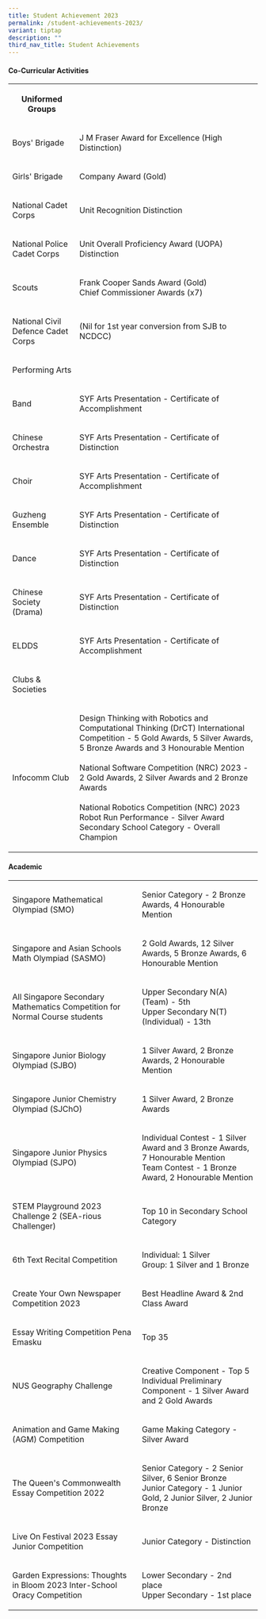 ```yaml
---
title: Student Achievement 2023
permalink: /student-achievements-2023/
variant: tiptap
description: ""
third_nav_title: Student Achievements
---
```

<h4><strong>Co-Curricular Activities</strong></h4>
<table style="minWidth: 50px">
<colgroup>
<col>
<col>
</colgroup>
<tbody>
<tr>
<th rowspan="1" colspan="1">
<p>Uniformed Groups</p>
</th>
<th rowspan="1" colspan="1">
<p></p>
</th>
</tr>
<tr>
<td rowspan="1" colspan="1">
<p>Boys' Brigade</p>
</td>
<td rowspan="1" colspan="1">
<p>J M Fraser Award for Excellence (High Distinction)</p>
</td>
</tr>
<tr>
<td rowspan="1" colspan="1">
<p>Girls' Brigade</p>
</td>
<td rowspan="1" colspan="1">
<p>Company Award (Gold)</p>
</td>
</tr>
<tr>
<td rowspan="1" colspan="1">
<p>National Cadet Corps</p>
</td>
<td rowspan="1" colspan="1">
<p>Unit Recognition Distinction</p>
</td>
</tr>
<tr>
<td rowspan="1" colspan="1">
<p>National Police Cadet Corps</p>
</td>
<td rowspan="1" colspan="1">
<p>Unit Overall Proficiency Award (UOPA) Distinction</p>
</td>
</tr>
<tr>
<td rowspan="1" colspan="1">
<p>Scouts</p>
</td>
<td rowspan="1" colspan="1">
<p>Frank Cooper Sands Award (Gold)
<br>Chief Commissioner Awards (x7)</p>
</td>
</tr>
<tr>
<td rowspan="1" colspan="1">
<p>National Civil Defence Cadet Corps</p>
</td>
<td rowspan="1" colspan="1">
<p>(Nil for 1st year conversion from SJB to NCDCC)</p>
</td>
</tr>
<tr>
<td rowspan="1" colspan="1">
<p>Performing Arts</p>
</td>
<td rowspan="1" colspan="1">
<p></p>
</td>
</tr>
<tr>
<td rowspan="1" colspan="1">
<p>Band</p>
</td>
<td rowspan="1" colspan="1">
<p>SYF Arts Presentation - Certificate of Accomplishment</p>
</td>
</tr>
<tr>
<td rowspan="1" colspan="1">
<p>Chinese Orchestra</p>
</td>
<td rowspan="1" colspan="1">
<p>SYF Arts Presentation - Certificate of Distinction</p>
</td>
</tr>
<tr>
<td rowspan="1" colspan="1">
<p>Choir</p>
</td>
<td rowspan="1" colspan="1">
<p>SYF Arts Presentation - Certificate of Accomplishment</p>
</td>
</tr>
<tr>
<td rowspan="1" colspan="1">
<p>Guzheng Ensemble</p>
</td>
<td rowspan="1" colspan="1">
<p>SYF Arts Presentation - Certificate of Distinction</p>
</td>
</tr>
<tr>
<td rowspan="1" colspan="1">
<p>Dance</p>
</td>
<td rowspan="1" colspan="1">
<p>SYF Arts Presentation - Certificate of Distinction</p>
</td>
</tr>
<tr>
<td rowspan="1" colspan="1">
<p>Chinese Society (Drama)</p>
</td>
<td rowspan="1" colspan="1">
<p>SYF Arts Presentation - Certificate of Distinction</p>
</td>
</tr>
<tr>
<td rowspan="1" colspan="1">
<p>ELDDS</p>
</td>
<td rowspan="1" colspan="1">
<p>SYF Arts Presentation - Certificate of Accomplishment</p>
</td>
</tr>
<tr>
<td rowspan="1" colspan="1">
<p>Clubs &amp; Societies</p>
</td>
<td rowspan="1" colspan="1">
<p></p>
</td>
</tr>
<tr>
<td rowspan="1" colspan="1">
<p>Infocomm Club</p>
</td>
<td rowspan="1" colspan="1">
<p>Design Thinking with Robotics and Computational Thinking (DrCT) International
Competition - 5 Gold Awards, 5 Silver Awards, 5 Bronze Awards and 3 Honourable
Mention
<br>
<br>National Software Competition (NRC) 2023 -
<br>2 Gold Awards, 2 Silver Awards and 2 Bronze Awards
<br>
<br>National Robotics Competition (NRC) 2023
<br>Robot Run Performance - Silver Award
<br>Secondary School Category - Overall Champion</p>
</td>
</tr>
</tbody>
</table>
<h4><strong>Academic</strong></h4>
<table style="minWidth: 50px">
<colgroup>
<col>
<col>
</colgroup>
<tbody>
<tr>
<td rowspan="1" colspan="1">
<p>Singapore Mathematical Olympiad (SMO)</p>
</td>
<td rowspan="1" colspan="1">
<p>Senior Category - 2 Bronze Awards, 4 Honourable Mention</p>
</td>
</tr>
<tr>
<td rowspan="1" colspan="1">
<p>Singapore and Asian Schools Math Olympiad (SASMO)</p>
</td>
<td rowspan="1" colspan="1">
<p>2 Gold Awards, 12 Silver Awards, 5 Bronze Awards, 6 Honourable Mention</p>
</td>
</tr>
<tr>
<td rowspan="1" colspan="1">
<p>All Singapore Secondary Mathematics Competition for Normal Course students</p>
</td>
<td rowspan="1" colspan="1">
<p>Upper Secondary N(A) (Team) - 5th
<br>Upper Secondary N(T) (Individual) - 13th</p>
</td>
</tr>
<tr>
<td rowspan="1" colspan="1">
<p>Singapore Junior Biology Olympiad (SJBO)</p>
</td>
<td rowspan="1" colspan="1">
<p>1 Silver Award, 2 Bronze Awards, 2 Honourable Mention</p>
</td>
</tr>
<tr>
<td rowspan="1" colspan="1">
<p>Singapore Junior Chemistry Olympiad (SJChO)</p>
</td>
<td rowspan="1" colspan="1">
<p>1 Silver Award, 2 Bronze Awards</p>
</td>
</tr>
<tr>
<td rowspan="1" colspan="1">
<p>Singapore Junior Physics Olympiad (SJPO)</p>
</td>
<td rowspan="1" colspan="1">
<p>Individual Contest - 1 Silver Award and 3 Bronze Awards, 7 Honourable
Mention
<br>Team Contest - 1 Bronze Award, 2 Honourable Mention</p>
</td>
</tr>
<tr>
<td rowspan="1" colspan="1">
<p>STEM Playground 2023 Challenge 2 (SEA-rious Challenger)</p>
</td>
<td rowspan="1" colspan="1">
<p>Top 10 in Secondary School Category</p>
</td>
</tr>
<tr>
<td rowspan="1" colspan="1">
<p>6th Text Recital Competition</p>
</td>
<td rowspan="1" colspan="1">
<p>Individual: 1 Silver
<br>Group: 1 Silver and 1 Bronze</p>
</td>
</tr>
<tr>
<td rowspan="1" colspan="1">
<p>Create Your Own Newspaper Competition 2023</p>
</td>
<td rowspan="1" colspan="1">
<p>Best Headline Award &amp; 2nd Class Award</p>
</td>
</tr>
<tr>
<td rowspan="1" colspan="1">
<p>Essay Writing Competition Pena Emasku</p>
</td>
<td rowspan="1" colspan="1">
<p>Top 35</p>
</td>
</tr>
<tr>
<td rowspan="1" colspan="1">
<p>NUS Geography Challenge</p>
</td>
<td rowspan="1" colspan="1">
<p>Creative Component - Top 5
<br>Individual Preliminary Component - 1 Silver Award and 2 Gold Awards</p>
</td>
</tr>
<tr>
<td rowspan="1" colspan="1">
<p>Animation and Game Making (AGM) Competition</p>
</td>
<td rowspan="1" colspan="1">
<p>Game Making Category - Silver Award</p>
</td>
</tr>
<tr>
<td rowspan="1" colspan="1">
<p>The Queen's Commonwealth Essay Competition 2022</p>
</td>
<td rowspan="1" colspan="1">
<p>Senior Category - 2 Senior Silver, 6 Senior Bronze
<br>Junior Category - 1 Junior Gold, 2 Junior Silver, 2 Junior Bronze</p>
</td>
</tr>
<tr>
<td rowspan="1" colspan="1">
<p>Live On Festival 2023 Essay Junior Competition</p>
</td>
<td rowspan="1" colspan="1">
<p>Junior Category - Distinction</p>
</td>
</tr>
<tr>
<td rowspan="1" colspan="1">
<p>Garden Expressions: Thoughts in Bloom 2023 Inter-School Oracy Competition</p>
</td>
<td rowspan="1" colspan="1">
<p>Lower Secondary - 2nd place
<br>Upper Secondary - 1st place</p>
</td>
</tr>
</tbody>
</table>
<p></p>
<p></p>